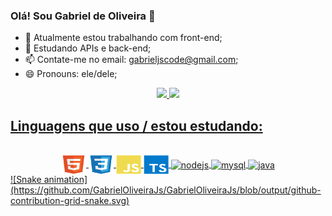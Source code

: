 ### Olá! Sou Gabriel de Oliveira 👋

- 🔭 Atualmente estou trabalhando com front-end;
- 🌱 Estudando APIs e back-end;
- 📫 Contate-me no email: gabrieljscode@gmail.com;
- 😄 Pronouns: ele/dele;

<div align="center">
  <a href="https://github.com/gabrieloliveirajs">
  <img height="160em" src="https://github-readme-stats.vercel.app/api?username=gabrieloliveirajs&show_icons=true&theme=dark&include_all_commits=true&count_private=true"/>
  <img height="150em" src="https://github-readme-stats.vercel.app/api/top-langs/?username=gabrieloliveirajs&layout=compact&langs_count=7&theme=dark"/>
</div>

##
  
<h2>Linguagens que uso / estou estudando:</h2>
<div class="td" style="display: inline_block; text-align: center"><br>
    <img align="center" alt="HTML" height="30" width="40"
      src="https://raw.githubusercontent.com/devicons/devicon/master/icons/html5/html5-original.svg">
    <img align="center" alt="CSS" height="30" width="40"
      src="https://raw.githubusercontent.com/devicons/devicon/master/icons/css3/css3-original.svg">
    <img align="center" alt="javascript" height="30" width="40"
      src="https://raw.githubusercontent.com/devicons/devicon/master/icons/javascript/javascript-plain.svg">
    <img align="center" alt="typescript" height="30" width="40"
      src="https://raw.githubusercontent.com/devicons/devicon/master/icons/typescript/typescript-plain.svg">
    <img align="center" alt="nodejs" height="30" width="40"
      src="https://cdn.jsdelivr.net/gh/devicons/devicon/icons/nodejs/nodejs-original.svg" />
    <img align="center" alt="mysql" height="30" width="40"
      src="https://cdn.jsdelivr.net/gh/devicons/devicon/icons/mysql/mysql-original.svg" />
    <img align="center" alt="java" height="30" width="40"
      src="https://cdn.jsdelivr.net/gh/devicons/devicon/icons/java/java-original.svg" />
</div>
  ![Snake animation](https://github.com/GabrielOliveiraJs/GabrielOliveiraJs/blob/output/github-contribution-grid-snake.svg)
<div> 

</div>
